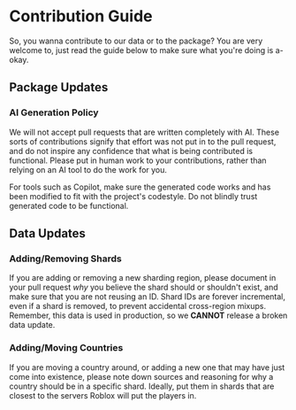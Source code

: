 # Contribution Guide

So, you wanna contribute to our data or to the package? You are very welcome to, just read the guide below to make sure
what you're doing is a-okay.

## Package Updates

### AI Generation Policy

We will not accept pull requests that are written completely with AI. These sorts of contributions signify that effort
was not put in to the pull request, and do not inspire any confidence that what is being contributed is functional. Please
put in human work to your contributions, rather than relying on an AI tool to do the work for you.

For tools such as Copilot, make sure the generated code works and has been modified to fit with the project's codestyle.
Do not blindly trust generated code to be functional.

## Data Updates

### Adding/Removing Shards

If you are adding or removing a new sharding region, please document in your pull request *why* you believe the shard
should or shouldn't exist, and make sure that you are not reusing an ID. Shard IDs are forever incremental, even if a
shard is removed, to prevent accidental cross-region mixups. Remember, this data is used in production, so we **CANNOT**
release a broken data update.

### Adding/Moving Countries

If you are moving a country around, or adding a new one that may have just come into existence, please note down sources
and reasoning for why a country should be in a specific shard. Ideally, put them in shards that are closest to the servers
Roblox will put the players in.
